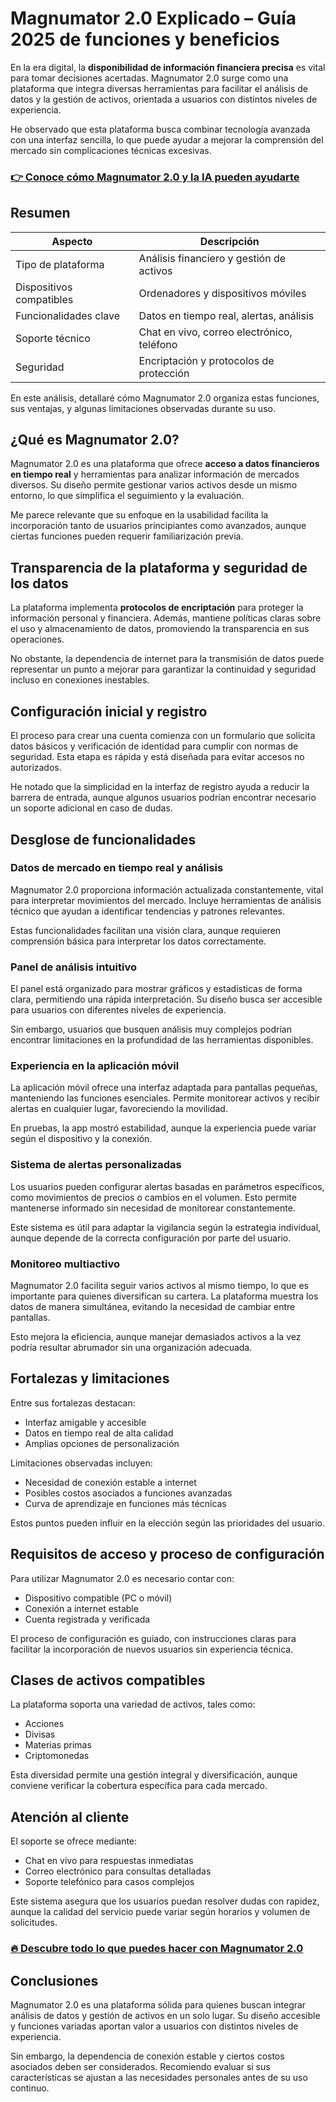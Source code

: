 # Magnumator 2.0 Explicado – Guía 2025 de funciones y beneficios
 

En la era digital, la **disponibilidad de información financiera precisa** es vital para tomar decisiones acertadas. Magnumator 2.0 surge como una plataforma que integra diversas herramientas para facilitar el análisis de datos y la gestión de activos, orientada a usuarios con distintos niveles de experiencia.

He observado que esta plataforma busca combinar tecnología avanzada con una interfaz sencilla, lo que puede ayudar a mejorar la comprensión del mercado sin complicaciones técnicas excesivas.

### [👉 Conoce cómo Magnumator 2.0 y la IA pueden ayudarte](https://tinyurl.com/24nueuuc)
## Resumen

| Aspecto                      | Descripción                                  |
|-----------------------------|----------------------------------------------|
| Tipo de plataforma           | Análisis financiero y gestión de activos    |
| Dispositivos compatibles     | Ordenadores y dispositivos móviles           |
| Funcionalidades clave        | Datos en tiempo real, alertas, análisis      |
| Soporte técnico              | Chat en vivo, correo electrónico, teléfono  |
| Seguridad                   | Encriptación y protocolos de protección      |

En este análisis, detallaré cómo Magnumator 2.0 organiza estas funciones, sus ventajas, y algunas limitaciones observadas durante su uso.

## ¿Qué es Magnumator 2.0?

Magnumator 2.0 es una plataforma que ofrece **acceso a datos financieros en tiempo real** y herramientas para analizar información de mercados diversos. Su diseño permite gestionar varios activos desde un mismo entorno, lo que simplifica el seguimiento y la evaluación.

Me parece relevante que su enfoque en la usabilidad facilita la incorporación tanto de usuarios principiantes como avanzados, aunque ciertas funciones pueden requerir familiarización previa.

## Transparencia de la plataforma y seguridad de los datos

La plataforma implementa **protocolos de encriptación** para proteger la información personal y financiera. Además, mantiene políticas claras sobre el uso y almacenamiento de datos, promoviendo la transparencia en sus operaciones.

No obstante, la dependencia de internet para la transmisión de datos puede representar un punto a mejorar para garantizar la continuidad y seguridad incluso en conexiones inestables.

## Configuración inicial y registro

El proceso para crear una cuenta comienza con un formulario que solicita datos básicos y verificación de identidad para cumplir con normas de seguridad. Esta etapa es rápida y está diseñada para evitar accesos no autorizados.

He notado que la simplicidad en la interfaz de registro ayuda a reducir la barrera de entrada, aunque algunos usuarios podrían encontrar necesario un soporte adicional en caso de dudas.

## Desglose de funcionalidades

### Datos de mercado en tiempo real y análisis

Magnumator 2.0 proporciona información actualizada constantemente, vital para interpretar movimientos del mercado. Incluye herramientas de análisis técnico que ayudan a identificar tendencias y patrones relevantes.

Estas funcionalidades facilitan una visión clara, aunque requieren comprensión básica para interpretar los datos correctamente.

### Panel de análisis intuitivo

El panel está organizado para mostrar gráficos y estadísticas de forma clara, permitiendo una rápida interpretación. Su diseño busca ser accesible para usuarios con diferentes niveles de experiencia.

Sin embargo, usuarios que busquen análisis muy complejos podrían encontrar limitaciones en la profundidad de las herramientas disponibles.

### Experiencia en la aplicación móvil

La aplicación móvil ofrece una interfaz adaptada para pantallas pequeñas, manteniendo las funciones esenciales. Permite monitorear activos y recibir alertas en cualquier lugar, favoreciendo la movilidad.

En pruebas, la app mostró estabilidad, aunque la experiencia puede variar según el dispositivo y la conexión.

### Sistema de alertas personalizadas

Los usuarios pueden configurar alertas basadas en parámetros específicos, como movimientos de precios o cambios en el volumen. Esto permite mantenerse informado sin necesidad de monitorear constantemente.

Este sistema es útil para adaptar la vigilancia según la estrategia individual, aunque depende de la correcta configuración por parte del usuario.

### Monitoreo multiactivo

Magnumator 2.0 facilita seguir varios activos al mismo tiempo, lo que es importante para quienes diversifican su cartera. La plataforma muestra los datos de manera simultánea, evitando la necesidad de cambiar entre pantallas.

Esto mejora la eficiencia, aunque manejar demasiados activos a la vez podría resultar abrumador sin una organización adecuada.

## Fortalezas y limitaciones

Entre sus fortalezas destacan:

- Interfaz amigable y accesible  
- Datos en tiempo real de alta calidad  
- Amplias opciones de personalización  

Limitaciones observadas incluyen:

- Necesidad de conexión estable a internet  
- Posibles costos asociados a funciones avanzadas  
- Curva de aprendizaje en funciones más técnicas  

Estos puntos pueden influir en la elección según las prioridades del usuario.

## Requisitos de acceso y proceso de configuración

Para utilizar Magnumator 2.0 es necesario contar con:

- Dispositivo compatible (PC o móvil)  
- Conexión a internet estable  
- Cuenta registrada y verificada  

El proceso de configuración es guiado, con instrucciones claras para facilitar la incorporación de nuevos usuarios sin experiencia técnica.

## Clases de activos compatibles

La plataforma soporta una variedad de activos, tales como:

- Acciones  
- Divisas  
- Materias primas  
- Criptomonedas  

Esta diversidad permite una gestión integral y diversificación, aunque conviene verificar la cobertura específica para cada mercado.

## Atención al cliente

El soporte se ofrece mediante:

- Chat en vivo para respuestas inmediatas  
- Correo electrónico para consultas detalladas  
- Soporte telefónico para casos complejos  

Este sistema asegura que los usuarios puedan resolver dudas con rapidez, aunque la calidad del servicio puede variar según horarios y volumen de solicitudes.

### [🔥 Descubre todo lo que puedes hacer con Magnumator 2.0](https://tinyurl.com/24nueuuc)
## Conclusiones

Magnumator 2.0 es una plataforma sólida para quienes buscan integrar análisis de datos y gestión de activos en un solo lugar. Su diseño accesible y funciones variadas aportan valor a usuarios con distintos niveles de experiencia.  

Sin embargo, la dependencia de conexión estable y ciertos costos asociados deben ser considerados. Recomiendo evaluar si sus características se ajustan a las necesidades personales antes de su uso continuo.